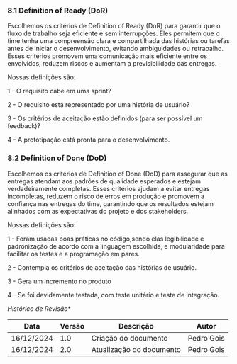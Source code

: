 ### 8.1 **Definition of Ready (DoR)**

Escolhemos os critérios de Definition of Ready (DoR) para garantir que o fluxo de trabalho seja eficiente e sem interrupções. Eles permitem que o time tenha uma compreensão clara e compartilhada das histórias ou tarefas antes de iniciar o desenvolvimento, evitando ambiguidades ou retrabalho. Esses critérios promovem uma comunicação mais eficiente entre os envolvidos, reduzem riscos e aumentam a previsibilidade das entregas.

Nossas definições são:

1 - O requisito cabe em uma sprint?

2 - O requisito está representado por uma história de usuário?

3 - Os critérios de aceitação estão definidos (para ser possível um feedback)?

4 - A prototipação está pronta para o desenvolvimento. 


### 8.2 **Definition of Done (DoD)**

Escolhemos os critérios de Definition of Done (DoD) para assegurar que as entregas atendam aos padrões de qualidade esperados e estejam verdadeiramente completas. Esses critérios ajudam a evitar entregas incompletas, reduzem o risco de erros em produção e promovem a confiança nas entregas do time, garantindo que os resultados estejam alinhados com as expectativas do projeto e dos stakeholders.

Nossas definições são:

1 - Foram usadas boas práticas no código,sendo elas legibilidade e padronização de acordo com a linguagem escolhida, e modularidade para facilitar os testes e a programação em pares.

2 - Contempla os critérios de aceitação das histórias de usuário.

3 - Gera um incremento no produto

4 - Se foi devidamente testada, com teste unitário e teste de integração.

*Histórico de Revisão**

| **Data**   | **Versão** | **Descrição**                                                                         | **Autor**                                                                 |
| ---------- | ---------- | ------------------------------------------------------------------------------------- | ------------------------------------------------------------------------- |
| 16/12/2024 | 1\.0 | Criação do documento | Pedro Gois |
| 16/12/2024 | 2\.0 | Atualização do documento | Pedro Gois |



